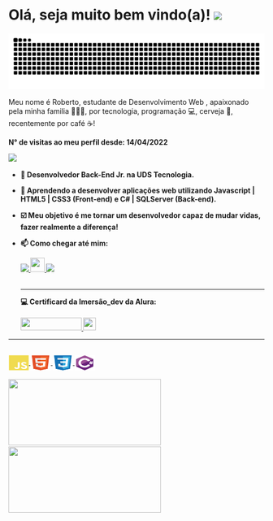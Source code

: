 
# Olá, seja muito bem vindo(a)! <img src="https://raw.githubusercontent.com/kaueMarques/kaueMarques/master/hi.gif" width="30px">
![Snake animation](https://github.com/beto-desenv/beto-desenv/blob/output/github-contribution-grid-snake.svg)

Meu nome é Roberto, estudante de Desenvolvimento Web , apaixonado pela minha familia 👨‍👩‍👧, por tecnologia, programação 💻, cerveja 🍺, recentemente por café ☕!

<p align="left"><b> N° de visitas ao meu perfil desde: 14/04/2022 </p>
<p align="left">   <img alingn="center" src="https://profile-counter.glitch.me/beto-desenv/count.svg" /></p>

- 🔭 **Desenvolvedor Back-End Jr.** na **UDS Tecnologia**.
- 🌱 Aprendendo a desenvolver aplicações web utilizando Javascript | HTML5 | CSS3 (Front-end) e C# | SQLServer (Back-end).
- ☑️ Meu objetivo é me tornar um desenvolvedor capaz de mudar vidas, fazer realmente a diferença!
- 📫 Como chegar até mim:

  <a href="https://www.instagram.com/beto_vieiracarlos/">
    <img src="https://img.shields.io/badge/instagram-%23E4405F.svg?&style=for-the-badge&logo=instagram&logoColor=white" />
  </a>
  
  <a href="https://api.whatsapp.com/send?phone=5511982294590">
    <img height="28" width="28" src="https://cdn-icons-png.flaticon.com/512/1384/1384883.png" />
  </a>
  
  <a href="https://www.linkedin.com/in/roberto-vieira-carlos-8aa06796/">
    <img src="https://img.shields.io/badge/linkedin-%230077B5.svg?&style=for-the-badge&logo=linkedin&logoColor=white" />
  </a>
  <br><br>
  
  <hr>
  
  <div>
   💻 Certificard da Imersão_dev da Alura:<br><br>
  <a href="https://codepen.io/beto-desenv/full/JjEpMXV">
    <img height="25" width="120" src="https://i0.wp.com/blog.codepen.io/wp-content/uploads/2012/06/codepen-wordmark-display-inside-white@10x.png?ssl=1" />
    <img height="25" width="25" src="https://i0.wp.com/blog.codepen.io/wp-content/uploads/2012/06/Button-Fill-White-Small.png?resize=125%2C125&ssl=1" />
  </a>
</div>
  
  <hr>
  
  <div style="display: inline_block"><br>
  <a href=https://pt.wikipedia.org/wiki/JavaScript>
    <img align="center" alt="Beto-Js" height="30" width="40" src="https://raw.githubusercontent.com/devicons/devicon/master/icons/javascript/javascript-plain.svg">
  </a>
  <a href=https://pt.wikipedia.org/wiki/HTML5>
    <img align="center" alt="Beto-HTML" height="30" width="40" src="https://raw.githubusercontent.com/devicons/devicon/master/icons/html5/html5-original.svg">
  </a>
  <a href=https://pt.wikipedia.org/wiki/CSS3>
    <img align="center" alt="Beto-CSS" height="30" width="40" src="https://raw.githubusercontent.com/devicons/devicon/master/icons/css3/css3-original.svg">
  </a>
  <a href=https://pt.wikipedia.org/wiki/C_Sharp>
    <img align="center" alt="Beto-Csharp" height="30" width="40" src="https://raw.githubusercontent.com/devicons/devicon/master/icons/csharp/csharp-original.svg">
  </a>  
  </div><br>

 <div>
  <a href="https://github.com/beto-desenv">
    <img height="130" width="300" src="https://github-readme-stats.vercel.app/api?username=beto-desenv&show_icons=true&theme=dracula&include_all_commits=true&count_private=true"/>
    <img height="130" width="300" src="https://github-readme-stats.vercel.app/api/top-langs/?username=beto-desenv&layout=compact&langs_count=16&theme=dracula"/><br>
  </div>
  


  
  
  
  
  
  
  



